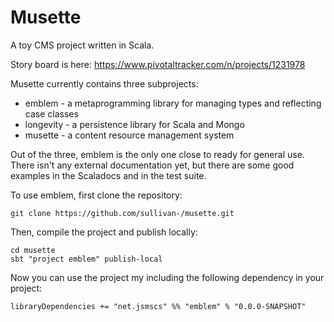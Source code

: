 Musette
=======

A toy CMS project written in Scala.

Story board is here: https://www.pivotaltracker.com/n/projects/1231978

Musette currently contains three subprojects:

- emblem - a metaprogramming library for managing types and reflecting case classes
- longevity - a persistence library for Scala and Mongo
- musette - a content resource management system

Out of the three, emblem is the only one close to ready for general
use. There isn't any external documentation yet, but there are some
good examples in the Scaladocs and in the test suite.

To use emblem, first clone the repository:

    git clone https://github.com/sullivan-/musette.git

Then, compile the project and publish locally:

    cd musette
    sbt "project emblem" publish-local

Now you can use the project my including the following dependency in
your project:

    libraryDependencies += "net.jsmscs" %% "emblem" % "0.0.0-SNAPSHOT"

